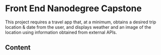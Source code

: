 # Front End Nanodegree Capstone

This project requires a travel app that, at a minimum, obtains a desired trip location & date from the user, and displays weather and an image of the location using information obtained from external APIs.

## Content
